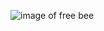 ![image of free bee](https://user-images.githubusercontent.com/86414042/123845790-3b0b5280-d8da-11eb-87f3-a79ec485c5e0.jpg)

